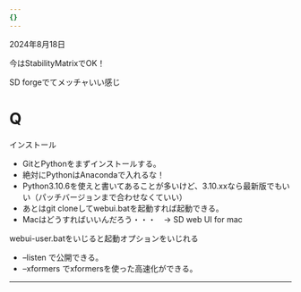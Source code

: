 ```yaml
---
{}
---
```

2024年8月18日

今はStabilityMatrixでOK！

SD forgeでてメッチャいい感じ

  

  

# Q

インストール

- GitとPythonをまずインストールする。  
- 絶対にPythonはAnacondaで入れるな！  
- Python3.10.6を使えと書いてあることが多いけど、3.10.xxなら最新版でもいい（パッチバージョンまで合わせなくていい）  
- あとはgit cloneしてwebui.batを起動すれば起動できる。  
- Macはどうすればいいんだろう・・・　→ SD web UI for mac  

webui-user.batをいじると起動オプションをいじれる

- –listen で公開できる。  
- –xformers でxformersを使った高速化ができる。  

---